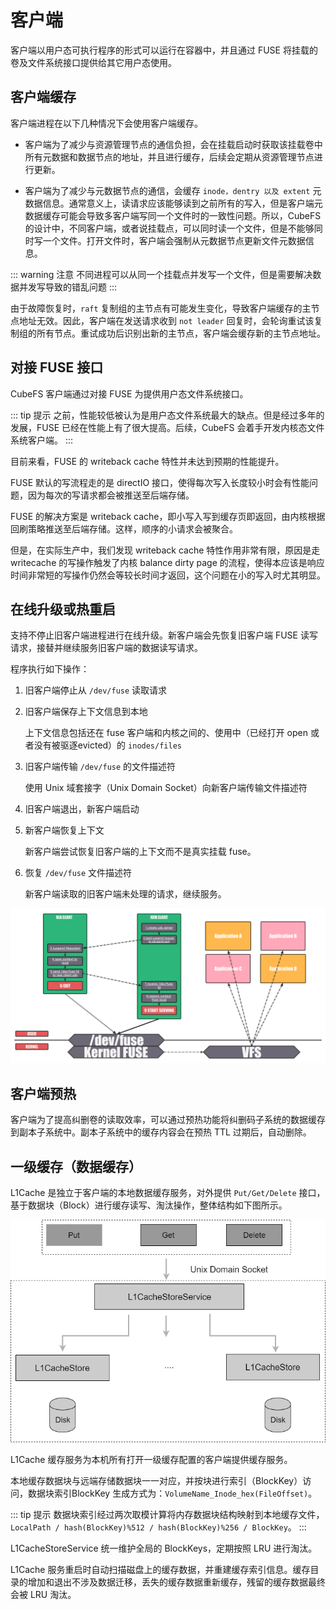 # 客户端

客户端以用户态可执行程序的形式可以运行在容器中，并且通过 FUSE 将挂载的卷及文件系统接口提供给其它用户态使用。

## 客户端缓存

客户端进程在以下几种情况下会使用客户端缓存。

- 客户端为了减少与资源管理节点的通信负担，会在挂载启动时获取该挂载卷中所有元数据和数据节点的地址，并且进行缓存，后续会定期从资源管理节点进行更新。

- 客户端为了减少与元数据节点的通信，会缓存 `inode，dentry 以及 extent` 元数据信息。通常意义上，读请求应该能够读到之前所有的写入，但是客户端元数据缓存可能会导致多客户端写同一个文件时的一致性问题。所以，CubeFS 的设计中，不同客户端，或者说挂载点，可以同时读一个文件，但是不能够同时写一个文件。打开文件时，客户端会强制从元数据节点更新文件元数据信息。

::: warning 注意
不同进程可以从同一个挂载点并发写一个文件，但是需要解决数据并发写导致的错乱问题
:::

由于故障恢复时，`raft` 复制组的主节点有可能发生变化，导致客户端缓存的主节点地址无效。因此，客户端在发送请求收到 `not leader` 回复时，会轮询重试该复制组的所有节点。重试成功后识别出新的主节点，客户端会缓存新的主节点地址。

## 对接 FUSE 接口

CubeFS 客户端通过对接 FUSE 为提供用户态文件系统接口。

::: tip 提示
之前，性能较低被认为是用户态文件系统最大的缺点。但是经过多年的发展，FUSE 已经在性能上有了很大提高。后续，CubeFS 会着手开发内核态文件系统客户端。
:::

目前来看，FUSE 的 writeback cache 特性并未达到预期的性能提升。

FUSE 默认的写流程走的是 directIO 接口，使得每次写入长度较小时会有性能问题，因为每次的写请求都会被推送至后端存储。

FUSE 的解决方案是 writeback cache，即小写入写到缓存页即返回，由内核根据回刷策略推送至后端存储。这样，顺序的小请求会被聚合。

但是，在实际生产中，我们发现 writeback cache 特性作用非常有限，原因是走 writecache 的写操作触发了内核 balance dirty page 的流程，使得本应该是响应时间非常短的写操作仍然会等较长时间才返回，这个问题在小的写入时尤其明显。


## 在线升级或热重启
支持不停止旧客户端进程进行在线升级。新客户端会先恢复旧客户端 FUSE 读写请求，接替并继续服务旧客户端的数据读写请求。

程序执行如下操作：

1. 旧客户端停止从 `/dev/fuse` 读取请求
2. 旧客户端保存上下文信息到本地
   
    上下文信息包括还在 fuse 客户端和内核之间的、使用中（已经打开 open 或者没有被驱逐evicted）的 `inodes/files`
3. 旧客户端传输 `/dev/fuse` 的文件描述符
   
    使用 Unix 域套接字（Unix Domain Socket）向新客户端传输文件描述符
    
4. 旧客户端退出，新客户端启动
5. 新客户端恢复上下文
   
    新客户端尝试恢复旧客户端的上下文而不是真实挂载 fuse。
6. 恢复 `/dev/fuse` 文件描述符
   
    新客户端读取的旧客户端未处理的请求，继续服务。

![LiveUpgrade](./pic/client-live-upgrade.png)

## 客户端预热

客户端为了提高纠删卷的读取效率，可以通过预热功能将纠删码子系统的数据缓存到副本子系统中。副本子系统中的缓存内容会在预热 TTL 过期后，自动删除。

## 一级缓存（数据缓存）

L1Cache 是独立于客户端的本地数据缓存服务，对外提供 `Put/Get/Delete` 接口，基于数据块（Block）进行缓存读写、淘汰操作，整体结构如下图所示。

![block cache](./pic/block-cache.png)

L1Cache 缓存服务为本机所有打开一级缓存配置的客户端提供缓存服务。

本地缓存数据块与远端存储数据块一一对应，并按块进行索引（BlockKey）访问，数据块索引BlockKey 生成方式为：`VolumeName_Inode_hex(FileOffset)`。

::: tip 提示
数据块索引经过两次取模计算将内存数据块结构映射到本地缓存文件，`LocalPath / hash(BlockKey)%512 / hash(BlockKey)%256 / BlockKey`。
:::

L1CacheStoreService 统一维护全局的 BlockKeys，定期按照 LRU 进行淘汰。

L1Cache 服务重启时自动扫描磁盘上的缓存数据，并重建缓存索引信息。缓存目录的增加和退出不涉及数据迁移，丢失的缓存数据重新缓存，残留的缓存数据最终会被 LRU 淘汰。